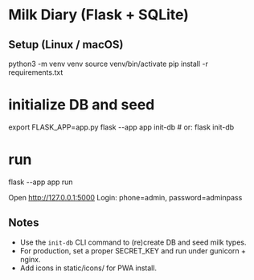 # Milk Diary (Flask + SQLite)

## Setup (Linux / macOS)
python3 -m venv venv
source venv/bin/activate
pip install -r requirements.txt

# initialize DB and seed
export FLASK_APP=app.py
flask --app app init-db   # or: flask init-db

# run
flask --app app run

Open http://127.0.0.1:5000
Login: phone=admin, password=adminpass

## Notes
- Use the `init-db` CLI command to (re)create DB and seed milk types.
- For production, set a proper SECRET_KEY and run under gunicorn + nginx.
- Add icons in static/icons/ for PWA install.
